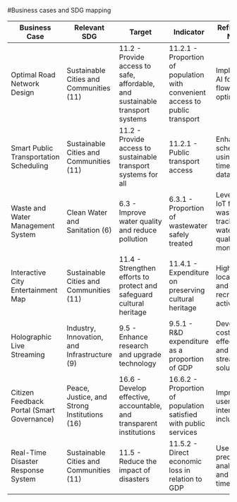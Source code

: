 #Business cases and SDG mapping

| **Business Case**                  | **Relevant SDG**                      | **Target**                                             | **Indicator**                                         | **Refinement Notes**                                    |
|------------------------------------|----------------------------------------|-------------------------------------------------------|-----------------------------------------------------|--------------------------------------------------------|
| Optimal Road Network Design        | Sustainable Cities and Communities (11)| 11.2 - Provide access to safe, affordable, and sustainable transport systems | 11.2.1 - Proportion of population with convenient access to public transport | Implement AI for traffic flow optimization.            |
| Smart Public Transportation Scheduling | Sustainable Cities and Communities (11)| 11.2 - Provide access to sustainable transport systems for all | 11.2.1 - Public transport access                    | Enhance scheduling using real-time traffic data.       |
| Waste and Water Management System  | Clean Water and Sanitation (6)         | 6.3 - Improve water quality and reduce pollution      | 6.3.1 - Proportion of wastewater safely treated     | Leverage IoT for waste tracking and water quality monitoring. |
| Interactive City Entertainment Map | Sustainable Cities and Communities (11)| 11.4 - Strengthen efforts to protect and safeguard cultural heritage | 11.4.1 - Expenditure on preserving cultural heritage | Highlight local cultural and recreational activities.   |
| Holographic Live Streaming         | Industry, Innovation, and Infrastructure (9) | 9.5 - Enhance research and upgrade technology         | 9.5.1 - R&D expenditure as a proportion of GDP      | Develop cost-effective and scalable streaming solutions. |
| Citizen Feedback Portal (Smart Governance) | Peace, Justice, and Strong Institutions (16) | 16.6 - Develop effective, accountable, and transparent institutions | 16.6.2 - Proportion of population satisfied with public services | Improve user interface for inclusivity.                 |
| Real-Time Disaster Response System | Sustainable Cities and Communities (11)| 11.5 - Reduce the impact of disasters                 | 11.5.2 - Direct economic loss in relation to GDP     | Use predictive analytics and real-time alerts.          |


